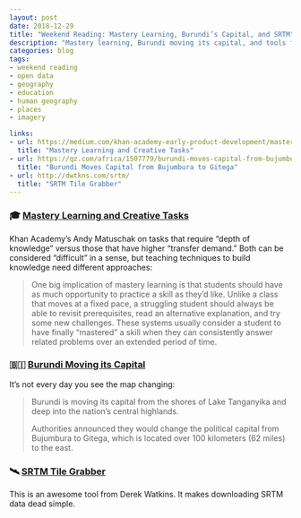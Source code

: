 ```yaml
---
layout: post
date: 2018-12-29
title: "Weekend Reading: Mastery Learning, Burundi’s Capital, and SRTM"
description: "Mastery learning, Burundi moving its capital, and tools for SRTM data."
categories: blog
tags:
- weekend reading
- open data
- geography
- education
- human geography
- places
- imagery

links:
- url: https://medium.com/khan-academy-early-product-development/mastery-learning-and-creative-tasks-97c4a11f8364
  title: "Mastery Learning and Creative Tasks"
- url: https://qz.com/africa/1507779/burundi-moves-capital-from-bujumbura-to-gitega/
  title: "Burundi Moves Capital from Bujumbura to Gitega"
- url: http://dwtkns.com/srtm/
  title: "SRTM Tile Grabber"
---
```


### 🎓 [Mastery Learning and Creative Tasks](https://medium.com/khan-academy-early-product-development/mastery-learning-and-creative-tasks-97c4a11f8364 "Mastery Learning and Creative Tasks")

Khan Academy’s Andy Matuschak on tasks that require “depth of knowledge” versus those that have higher “transfer demand.” Both can be considered “difficult” in a sense, but teaching techniques to build knowledge need different approaches:

> One big implication of mastery learning is that students should have as much opportunity to practice a skill as they’d like. Unlike a class that moves at a fixed pace, a struggling student should always be able to revisit prerequisites, read an alternative explanation, and try some new challenges. These systems usually consider a student to have finally “mastered” a skill when they can consistently answer related problems over an extended period of time.

### 🇧🇮 [Burundi Moving its Capital](https://qz.com/africa/1507779/burundi-moves-capital-from-bujumbura-to-gitega/ "Burundi moving its capital")

It’s not every day you see the map changing:

> Burundi is moving its capital from the shores of Lake Tanganyika and deep into the nation’s central highlands.
> 
> Authorities announced they would change the political capital from Bujumbura to Gitega, which is located over 100 kilometers (62 miles) to the east.

### 🛰 [SRTM Tile Grabber](http://dwtkns.com/srtm/ "SRTM Tile Grabber")

This is an awesome tool from Derek Watkins. It makes downloading SRTM data dead simple.
